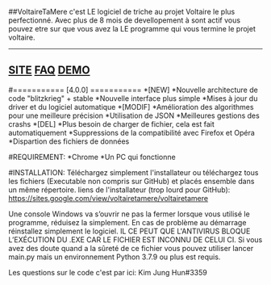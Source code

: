 ##VoltaireTaMere c'est LE logiciel de triche au projet Voltaire le plus perfectionné. Avec plus de 8 mois de devellopement à sont actif vous pouvez etre sur que vous avez la LE programme qui vous termine le projet voltaire.

------------------------------------
[SITE](https://sites.google.com/view/voltairetamere/voltairetamere) [FAQ](https://sites.google.com/view/voltairetamere/faq) [DEMO](https://youtu.be/plQ6ko-PKJc)
------------------------------------
#=========== [4.0.0] ===========
*[NEW]
  *Nouvelle architecture de code "blitzkrieg" + stable
  *Nouvelle interface plus simple
  *Mises à jour du driver et du logiciel automatique
*[MODIF]
  *Amélioration des algorithmes pour une meilleure précision
  *Utilisation de JSON
  *Meilleures gestions des crashs
*[DEL]
  *Plus besoin de charger de fichier, cela est fait automatiquement
  *Suppressions de la compatibilité avec Firefox et Opéra
  *Dispartion des fichiers de données

#REQUIREMENT:
  *Chrome
  *Un PC qui fonctionne

#INSTALLATION:
Téléchargez simplement l'installateur ou téléchargez tous les fichiers (Executable non compris sur GitHub) et placés ensemble dans un même répertoire.
liens de l'installateur (trop lourd pour GitHub): https://sites.google.com/view/voltairetamere/voltairetamere

Une console Windows va s’ouvrir ne pas la fermer lorsque vous utilisé le programme, réduisez la simplement. 
En cas de problème au démarrage réinstallez simplement le logiciel. 
IL CE PEUT QUE L'ANTIVIRUS BLOQUE L’EXÉCUTION DU .EXE CAR LE FICHIER EST INCONNU DE CELUI CI. 
Si vous avez des doute quand a la sûreté de ce fichier vous pouvez utiliser lancer main.py mais un environnement Python 3.7.9 ou plus est requis.

Les questions sur le code c'est par ici: Kim Jung Hun#3359
